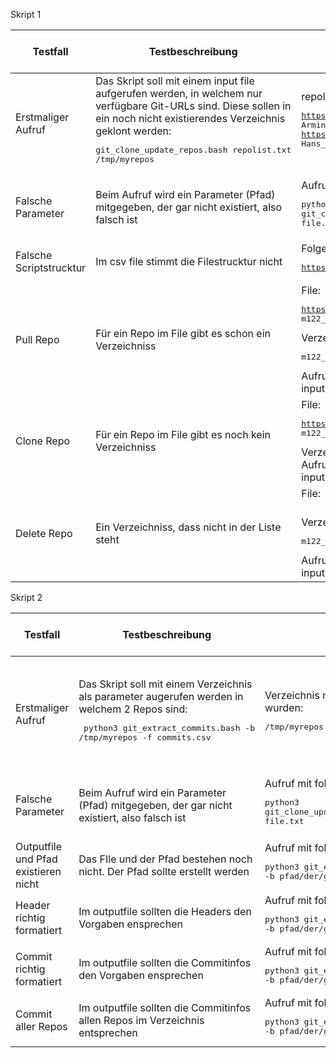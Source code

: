 Skript 1

| Testfall | Testbeschreibung | Testdaten | erwartetes Testresultat | erhaltenes Testresultat | Tester | Testdatum und Teststatus |
|  - | - | - | - | - | - | - |
| Erstmaliger Aufruf | Das Skript soll mit einem input file aufgerufen werden, in welchem nur verfügbare Git-URLs sind. Diese sollen in ein noch nicht existierendes Verzeichnis geklont werden:<pre>git_clone_update_repos.bash repolist.txt /tmp/myrepos</pre> | repolist.txt mit folgendem Inhalt:<pre>https://gitlab.com/armindoerzbachtbz/m122_praxisarbeit Armin_Doerzbach<br>https://gitlab.com/wapdc/InfoSearch/Project-2017 Hans_Meier_Peter_Mueller</pre> | Verzeichnis wird erstellt und alle Repos werden darin geklont | werden geclont und gepullt | | 14.07.22, bestanden |
| Falsche Parameter | Beim Aufruf wird ein Parameter (Pfad) mitgegeben, der gar nicht existiert, also falsch ist | Aufruf mit folgenden Parametern:<pre>python3 git_clone_update_repos.py -b falscher/pfad/der/Git-Repos> -i file.txt</pre> | Programm gibt eine Fehlermelldung aus und beendet es | Fehlermeldung und Beendung | | 14.07.22, bestanden |
| Falsche Scriptstrucktur | Im csv file stimmt die Filestrucktur nicht | Folgende Strucktur:<pre>https://github.com/EAlbanese/m122_praxisarbeit_Goudsmit_Albanese.git</pre>| Programm gibt eine Fehlermelldung | Fehlermeldung | | 14.07.22, bestanden |
| Pull Repo | Für ein Repo im File gibt es schon ein Verzeichniss | File:<pre>https://github.com/EAlbanese/m122_praxisarbeit_Goudsmit_Albanese.git m122_praxisarbeit_Goudsmit_Albanese</pre> Verzeichnis: <pre>m122_praxisarbeit_Goudsmit_Albanese</pre>Aufruf: python3 git_clone_update_repos.py -b /home/user/gitRepos -i inputFile.csv | Repo wird gepullt | Repo wird gepullt | | 14.07.22, bestanden |
| Clone Repo | Für ein Repo im File gibt es noch kein Verzeichniss | File:<pre>https://github.com/EAlbanese/m122_praxisarbeit_Goudsmit_Albanese.git m122_praxisarbeit_Goudsmit_Albanese</pre>Verzeichnis: <br>Aufruf: python3 git_clone_update_repos.py -b /home/user/gitRepos -i inputFile.csv | Repo wird geclont | Repo wird geclont | | 14.07.22, bestanden |
| Delete Repo | Ein Verzeichniss, dass nicht in der Liste steht | File:<pre></pre> Verzeichnis:<pre>m122_praxisarbeit_Goudsmit_Albanese</pre>Aufruf: python3 git_clone_update_repos.py -b /home/user/gitRepos -i inputFile.csv | Repo wird gelöscht | Repo wird gelöscht | | 14.07.22, bestanden |


Skript 2

| Testfall | Testbeschreibung | Testdaten | erwartetes Testresultat | erhaltenes Testresultat | Tester | Testdatum und Teststatus |
|  - | - | - | - | - | - | - |
| Erstmaliger Aufruf | Das Skript soll mit einem Verzeichnis als parameter augerufen werden in welchem 2 Repos sind:<pre> python3 git_extract_commits.bash -b /tmp/myrepos -f commits.csv</pre> | Verzeichnis mit den GIT-Repos die mit dem Skript 1 geklont wurden:<pre>/tmp/myrepos</pre> | Alle Repos aus /tmp/myrepos werden gelesen und ein File commits.csv erstellt mit allen Commits beider Repos | Testerwartung eingetroffen | | 14.07.22, bestanden |
| Falsche Parameter | Beim Aufruf wird ein Parameter (Pfad) mitgegeben, der gar nicht existiert, also falsch ist | Aufruf mit folgenden Parametern:<pre>python3 git_clone_update_repos.py -b falscher/pfad/der/Git-Repos> -i file.txt</pre> | Programm gibt eine Fehlermelldung aus und beendet es | Fehlermeldung und Beendung | | 14.07.22, bestanden |
| Outputfile und Pfad existieren nicht | Das FIle und der Pfad bestehen noch nicht. Der Pfad sollte erstellt werden | Aufruf mit folgenden Parametern:<pre>python3 git_extract_commits.py -b pfad/der/git-Repos -f Filename</pre> | Pfad und FIle werden erstellt | Pfad und FIle werden erstellt | | 14.07.22, bestanden |
| Header richtig formatiert | Im outputfile sollten die Headers den Vorgaben ensprechen | Aufruf mit folgenden Parametern:<pre>python3 git_extract_commits.py -b pfad/der/git-Repos -f Filename</pre> | Header richtig dargestellt | Header richtig dargestellt | | 14.07.22, bestanden |
| Commit richtig formatiert | Im outputfile sollten die Commitinfos den Vorgaben ensprechen | Aufruf mit folgenden Parametern:<pre>python3 git_extract_commits.py -b pfad/der/git-Repos -f Filename</pre> | Commitlog richtig dargestellt | Commitlog richtig dargestellt | | 14.07.22, bestanden |
| Commit aller Repos | Im outputfile sollten die Commitinfos allen Repos im Verzeichnis entsprechen | Aufruf mit folgenden Parametern:<pre>python3 git_extract_commits.py -b pfad/der/git-Repos -f Filename</pre> | Commitlog richtig | Commitlog richtig | | 14.07.22, bestanden |
